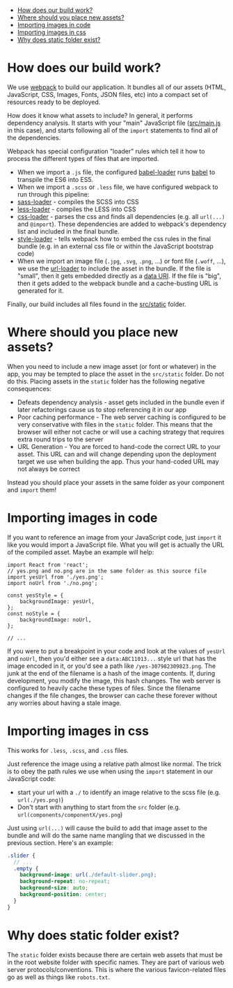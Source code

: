 * [How does our build work?](#how-does-our-build-work)
* [Where should you place new assets?](#where-should-you-place-new-assets)
* [Importing images in code](#importing-images-in-code)
* [Importing images in css](#importing-images-in-css)
* [Why does static folder exist?](#why-does-static-folder-exist)

# How does our build work?

We use [webpack](https://webpack.github.io/) to build our application.  It bundles all of our assets (HTML, JavaScript, CSS, Images, Fonts, JSON files, etc) into a compact set of resources ready to be deployed.

How does it know what assets to include?  In general, it performs dependency analysis.  It starts with your "main" JavaScript file ([src/main.js](../src/main.js) in this case), and starts following all of the `import` statements to find all of the dependencies.

Webpack has special configuration "loader" rules which tell it how to process the different types of files that are imported.

* When we import a `.js` file, the configured [babel-loader](https://github.com/babel/babel-loader) runs [babel](http://babeljs.io/) to transpile the ES6 into ES5.
* When we import a `.scss` or `.less` file, we have configured webpack to run through this pipeline:
 * [sass-loader](https://github.com/jtangelder/sass-loader) - compiles the SCSS into CSS
 * [less-loader](https://github.com/webpack/less-loader) - compiles the LESS into CSS
 * [css-loader](https://github.com/webpack/css-loader) - parses the css and finds all dependencies (e.g. all `url(...)` and `@import`).  These dependencies are added to webpack's dependency list and included in the final bundle.
 * [style-loader](https://github.com/webpack/style-loader) - tells webpack how to embed the css rules in the final bundle (e.g. in an external css file or within the JavaScript bootstrap code)
* When we import an image file (`.jpg`, `.svg`, `.png`, ...) or font file (`.woff`, ...), we use the [url-loader](https://github.com/webpack/url-loader) to include the asset in the bundle.  If the file is "small", then it gets embedded directly as a [data URI](https://developer.mozilla.org/en-US/docs/Web/HTTP/data_URIs).  If the file is "big", then it gets added to the webpack bundle and a cache-busting URL is generated for it.

Finally, our build includes all files found in the [src/static](../../../tree/master/src/static) folder.

# Where should you place new assets?

When you need to include a new image asset (or font or whatever) in the app, you may be tempted to place the asset in the `src/static` folder.  Do not do this.  Placing assets in the `static` folder has the following negative consequences:

* Defeats dependency analysis - asset gets included in the bundle even if later refactorings cause us to stop referencing it in our app
* Poor caching performance - The web server caching is configured to be very conservative with files in the `static` folder.  This means that the browser will either not cache or will use a caching strategy that requires extra round trips to the server
* URL Generation - You are forced to hand-code the correct URL to your asset.  This URL can and will change depending upon the deployment target we use when building the app.  Thus your hand-coded URL may not always be correct

Instead you should place your assets in the same folder as your component and `import` them!

# Importing images in code

If you want to reference an image from your JavaScript code, just `import` it like you would import a JavaScript file.  What you will get is actually the URL of the compiled asset.  Maybe an example will help:

```es6
import React from 'react';
// yes.png and no.png are in the same folder as this source file
import yesUrl from './yes.png';
import noUrl from './no.png';

const yesStyle = {
    backgroundImage: yesUrl,
};
const noStyle = {
    backgroundImage: noUrl,
};

// ...
```

If you were to put a breakpoint in your code and look at the values of `yesUrl` and `noUrl`, then you'd either see a `data:ABC11013...` style url that has the image encoded in it, or you'd see a path like `/yes-307982309823.png`.  The junk at the end of the filename is a hash of the image contents.  If, during development, you modify the image, this hash changes.  The web server is configured to heavily cache these types of files.  Since the filename changes if the file changes, the browser can cache these forever without any worries about having a stale image.

# Importing images in css

This works for `.less`, `.scss`, and `.css` files.

Just reference the image using a relative path almost like normal.  The trick is to obey the path rules we use when using the `import` statement in our JavaScript code:

* start your url with a `./` to identify an image relative to the scss file (e.g. `url(./yes.png)`)
* Don't start with anything to start from the `src` folder (e.g. `url(components/componentX/yes.png`)

Just using `url(...)` will cause the build to add that image asset to the bundle and will do the same name mangling that we discussed in the previous section.  Here's an example:

```scss
.slider {
  // ...
  .empty {
    background-image: url(./default-slider.png);
    background-repeat: no-repeat;
    background-size: auto;
    background-position: center;
  }
}
```

# Why does static folder exist?

The `static` folder exists because there are certain web assets that must be in the root website folder with specific names.  They are part of various web server protocols/conventions.  This is where the various favicon-related files go as well as things like `robots.txt`.
